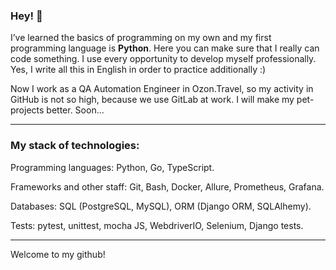 ### Hey! :wave:

I’ve learned the basics of programming on my own and my first programming language is **Python**. Here you can make sure that I really can code something. I use every opportunity to develop myself professionally. Yes, I write all this in English in order to practice additionally :)

Now I work as a QA Automation Engineer in Ozon.Travel, so my activity in GitHub is not so high, because we use GitLab at work. I will make my pet-projects better. Soon...

***

### My stack of technologies:

Programming languages: Python, Go, TypeScript.

Frameworks and other staff: Git, Bash, Docker, Allure, Prometheus, Grafana.

Databases: SQL (PostgreSQL, MySQL), ORM (Django ORM, SQLAlhemy).

Tests: pytest, unittest, mocha JS, WebdriverIO, Selenium, Django tests.

***

Welcome to my github!
